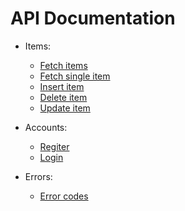 # API Documentation

* Items:
    - [Fetch items](./fetchItems.md)
    - [Fetch single item](./fetchSingleItem.md)
    - [Insert item](./insertItem.md)
    - [Delete item](./deleteItem.md)
    - [Update item](./updateItem.md)

* Accounts:
    - [Regiter](./registerAccount.md)
    - [Login](./login.md)

* Errors:
    - [Error codes](./errorCodes.md)
